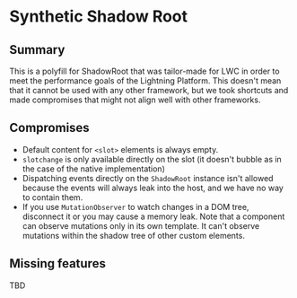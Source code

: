 # Synthetic Shadow Root

## Summary

This is a polyfill for ShadowRoot that was tailor-made for LWC in order to meet the performance goals of the Lightning Platform. This doesn't mean that it cannot be used with any other framework, but we took shortcuts and made compromises that might not align well with other frameworks.

## Compromises

-   Default content for `<slot>` elements is always empty.
-   `slotchange` is only available directly on the slot (it doesn't bubble as in the case of the native implementation)
-   Dispatching events directly on the `ShadowRoot` instance isn't allowed because the events will always leak into the host, and we have no way to contain them.
-   If you use `MutationObserver` to watch changes in a DOM tree, disconnect it or you may cause a memory leak. Note that a component can observe mutations only in its own template. It can't observe mutations within the shadow tree of other custom elements. 

## Missing features

TBD

